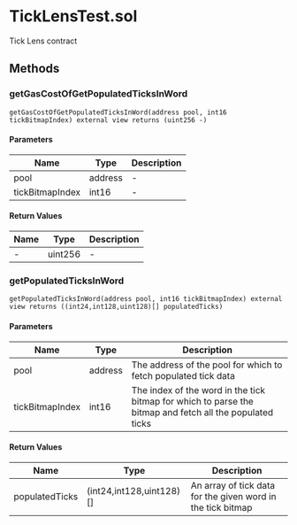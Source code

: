 
# TickLensTest.sol

    
Tick Lens contract

    
## Methods
### getGasCostOfGetPopulatedTicksInWord
```solidity
getGasCostOfGetPopulatedTicksInWord(address pool, int16 tickBitmapIndex) external view returns (uint256 -)
```

            

            
#### Parameters

| Name | Type | Description |
|---|---|---|
| pool | address | - |
| tickBitmapIndex | int16 | - |

#### Return Values

| Name | Type | Description |
|---|---|---|
| - | uint256 | - |

### getPopulatedTicksInWord
```solidity
getPopulatedTicksInWord(address pool, int16 tickBitmapIndex) external view returns ((int24,int128,uint128)[] populatedTicks)
```

            

            
#### Parameters

| Name | Type | Description |
|---|---|---|
| pool | address | The address of the pool for which to fetch populated tick data |
| tickBitmapIndex | int16 | The index of the word in the tick bitmap for which to parse the bitmap and fetch all the populated ticks |

#### Return Values

| Name | Type | Description |
|---|---|---|
| populatedTicks | (int24,int128,uint128)[] | An array of tick data for the given word in the tick bitmap |


